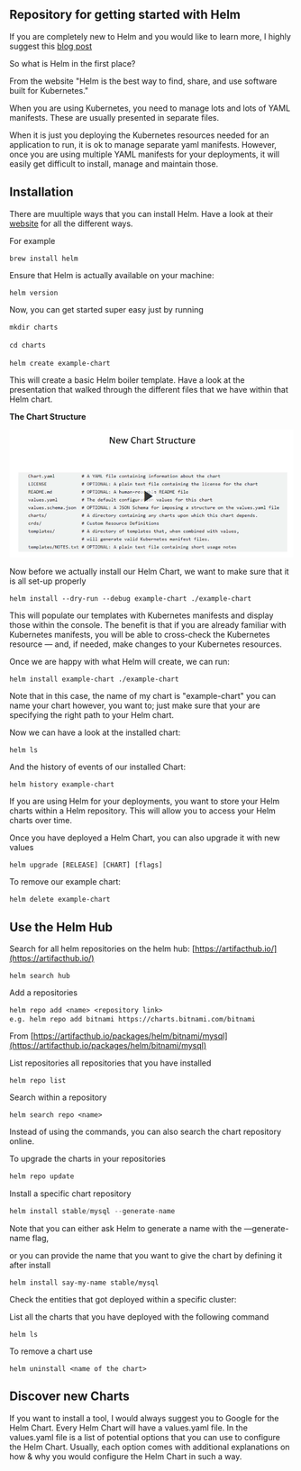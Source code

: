 ## Repository for getting started with Helm

If you are completely new to Helm and you would like to learn more, I highly suggest this [blog post]()

So what is Helm in the first place?

From the website
"Helm is the best way to find, share, and use software built for Kubernetes."

When you are using Kubernetes, you need to manage lots and lots of YAML manifests. These are usually presented in separate files. 

When it is just you deploying the Kubernetes resources needed for an application to run, it is ok to manage separate yaml manifests. However, once you are using multiple YAML manifests for your deployments, it will easily get difficult to install, manage and maintain those. 

## Installation

There are muultiple ways that you can install Helm. Have a look at their [website](https://helm.sh/) for all the different ways.

For example
```
brew install helm
```

Ensure that Helm is actually available on your machine:

```
helm version
```

Now, you can get started super easy just by running

```
mkdir charts

cd charts

helm create example-chart
```

This will create a basic Helm boiler template. Have a look at the presentation that walked through the different files that we have within that Helm chart.

**The Chart Structure**

![Helm Chart Structure](./assets/helm-chart.png)

Now before we actually install our Helm Chart, we want to make sure that it is all set-up properly

```
helm install --dry-run --debug example-chart ./example-chart
```

This will populate our templates with Kubernetes manifests and display those within the console. The benefit is that if you are already familiar with Kubernetes manifests, you will be able to cross-check the Kubernetes resource — and, if needed, make changes to your Kubernetes resources.

Once we are happy with what Helm will create, we can run:

```
helm install example-chart ./example-chart
```

Note that in this case, the name of my chart is "example-chart" you can name your chart however, you want to; just make sure that your are specifying the right path to your Helm chart.

Now we can have a look at the installed chart:

```
helm ls
```

And the history of events of our installed Chart:

```
helm history example-chart
```

If you are using Helm for your deployments, you want to store your Helm charts within a Helm repository. This will allow you to access your Helm charts over time. 

Once you have deployed a Helm Chart, you can also upgrade it with new values

```
helm upgrade [RELEASE] [CHART] [flags]
```

To remove our example chart:

```
helm delete example-chart
```

## Use the Helm Hub

Search for all helm repositories on the helm hub: [https://artifacthub.io/](https://artifacthub.io/)

```
helm search hub
```

Add a repositories

```
helm repo add <name> <repository link>
e.g. helm repo add bitnami https://charts.bitnami.com/bitnami
```

From [https://artifacthub.io/packages/helm/bitnami/mysql](https://artifacthub.io/packages/helm/bitnami/mysql)

List repositories all repositories that you have installed

```
helm repo list
```

Search within a repository

```
helm search repo <name>
```

Instead of using the commands, you can also search the chart repository online.

To upgrade the charts in your repositories

```jsx
helm repo update
```

Install a specific chart repository

```jsx
helm install stable/mysql --generate-name

```

Note that you can either ask Helm to generate a name with the —generate-name flag,

or you can provide the name that you want to give the chart by defining it after install

```
helm install say-my-name stable/mysql
```

Check the entities that got deployed within a specific cluster:

List all the charts that you have deployed with the following command

```
helm ls
```

To remove a chart use

```
helm uninstall <name of the chart>
```

## Discover new Charts

If you want to install a tool, I would always suggest you to Google for the Helm Chart. Every Helm Chart will have a values.yaml file. In the values.yaml file is a list of potential options that you can use to configure the Helm Chart. Usually, each option comes with additional explanations on how & why you would configure the Helm Chart in such a way.

